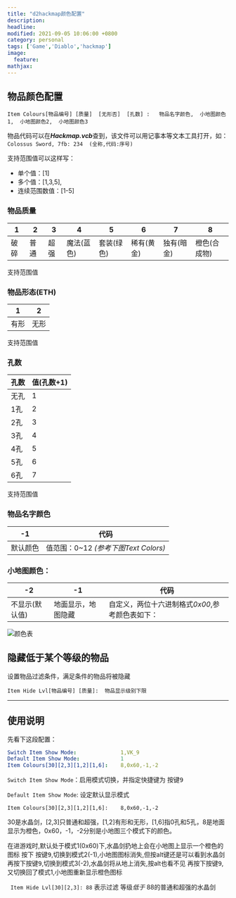 ```yaml
---
title: "d2hackmap颜色配置"
description: 
headline: 
modified: 2021-09-05 10:06:00 +0800
category: personal
tags: ['Game','Diablo','hackmap']
image: 
  feature: 
mathjax: 
---
```


## 物品颜色配置

`Item Colours[物品编号] [质量]  [无形否]  [孔数] :   物品名字颜色,  小地图颜色1,  小地图颜色2,  小地图颜色3`

物品代码可以在***Hackmap.vcb***查到，该文件可以用记事本等文本工具打开，如：
`Colossus Sword, 7fb: 234  (全称,代码:序号)`

支持范围值可以这样写：

* 单个值：[1]
* 多个值：[1,3,5],
* 连续范围数值：[1-5]

### 物品质量

 | 1    | 2    | 3    | 4          | 5          | 6          | 7          | 8            |
 | ---- | ---- | ---- | ---------- | ---------- | ---------- | ---------- | ------------ |
 | 破碎 | 普通 | 超强 | 魔法(蓝色) | 套装(绿色) | 稀有(黄金) | 独有(暗金) | 橙色(合成物) |

支持范围值

### 物品形态(ETH)

| 1    | 2    |
| ---- | ---- |
| 有形 | 无形 |

支持范围值

### 孔数

| 孔数 | 值(孔数+1) |
| ---- | ---------- |
| 无孔 | 1          |
| 1孔  | 2          |
| 2孔  | 3          |
| 3孔  | 4          |
| 4孔  | 5          |
| 5孔  | 6          |
| 6孔  | 7          |

支持范围值

### 物品名字颜色

| -1       | 代码                                 |
| -------- | ------------------------------------ |
| 默认颜色 | 值范围：0~12 *(参考下图Text Colors)* |

### 小地图颜色：

| -2             | -1                 | 代码                                            |
| -------------- | ------------------ | ----------------------------------------------- |
| 不显示(默认值) | 地面显示，地图隐藏 | 自定义，两位十六进制格式*0x00*,参考颜色表如下： |

![颜色表](颜色显示.jpg)

## 隐藏低于某个等级的物品

设置物品过滤条件，满足条件的物品将被隐藏

```
Item Hide Lvl[物品编号] [质量]:  物品显示级别下限
```

---

## 使用说明

先看下这段配置：

```yaml
Switch Item Show Mode:              1,VK_9          
Default Item Show Mode:             1                   
Item Colours[30][2,3][1,2][1,6]:    8,0x60,-1,-2
```

`Switch Item Show Mode`：启用模式切换，并指定快捷键为 <kbd>按键9</kbd>

`Default Item Show Mode`: 设定默认显示模式

`Item Colours[30][2,3][1,2][1,6]:    8,0x60,-1,-2`

30是水晶剑，[2,3]只普通和超强，[1,2]有形和无形，[1,6]指0孔和5孔，8是地面显示为橙色，0x60，-1，-2分别是小地图三个模式下的颜色。

在进游戏时,默认处于模式1(0x60)下,水晶剑扔地上会在小地图上显示一个橙色的图标
按下 <kbd>按键9</kbd>,切换到模式2(-1),小地图图标消失,但按alt键还是可以看到水晶剑
再按下<kbd>按键9</kbd>,切换到模式3(-2),水晶剑将从地上消失,按alt也看不见
再按下<kbd>按键9</kbd>,又切换回了模式1,小地图重新显示橙色图标

` Item Hide Lvl[30][2,3]: 88`
表示过滤 等级*低于* 88的普通和超强的水晶剑



